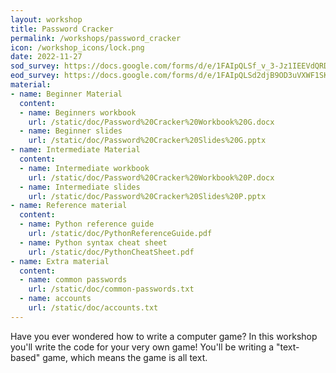 ```yaml
---
layout: workshop
title: Password Cracker
permalink: /workshops/password_cracker
icon: /workshop_icons/lock.png
date: 2022-11-27
sod_survey: https://docs.google.com/forms/d/e/1FAIpQLSf_v_3-Jz1IEEVdQRDyDoGo_Gl1bN7l-YYEHvFp311uhh2Z6A/viewform?vc=0&c=0&w=1&flr=0
eod_survey: https://docs.google.com/forms/d/e/1FAIpQLSd2djB9OD3uVXWF1SK7ROhdsEcxTDwkf7XR9YmsEEPOept10A/viewform?vc=0&c=0&w=1&flr=0
material:
- name: Beginner Material
  content:
  - name: Beginners workbook
    url: /static/doc/Password%20Cracker%20Workbook%20G.docx
  - name: Beginner slides
    url: /static/doc/Password%20Cracker%20Slides%20G.pptx
- name: Intermediate Material
  content:
  - name: Intermediate workbook
    url: /static/doc/Password%20Cracker%20Workbook%20P.docx
  - name: Intermediate slides
    url: /static/doc/Password%20Cracker%20Slides%20P.pptx
- name: Reference material
  content:
  - name: Python reference guide
    url: /static/doc/PythonReferenceGuide.pdf
  - name: Python syntax cheat sheet
    url: /static/doc/PythonCheatSheet.pdf
- name: Extra material
  content:
  - name: common passwords
    url: /static/doc/common-passwords.txt
  - name: accounts
    url: /static/doc/accounts.txt
---
```


Have you ever wondered how to write a computer game? In this workshop you'll write the code for your very own game! You'll be writing a "text-based" game, which means the game is all text.
